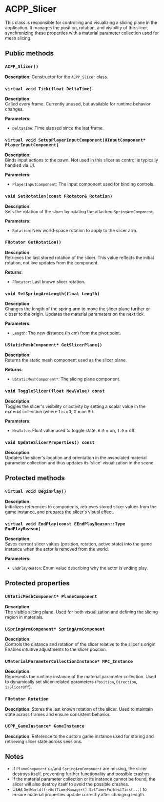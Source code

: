 # ACPP_Slicer

This class is responsible for controlling and visualizing a slicing plane in the application. It manages the position, rotation, and visibility of the slicer, synchronizing these properties with a material parameter collection used for mesh slicing.

## Public methods

### `ACPP_Slicer()`

**Description**:
Constructor for the `ACPP_Slicer` class.

### `virtual void Tick(float DeltaTime)`

**Description**:  
Called every frame. Currently unused, but available for runtime behavior changes.

**Parameters**:
- `DeltaTime`: Time elapsed since the last frame.

### `virtual void SetupPlayerInputComponent(UInputComponent* PlayerInputComponent)`

**Description**:  
Binds input actions to the pawn. Not used in this slicer as control is typically handled via UI.

**Parameters**:
- `PlayerInputComponent`: The input component used for binding controls.

### `void SetRotation(const FRotator& Rotation)`

**Description**:  
Sets the rotation of the slicer by rotating the attached `SpringArmComponent`.

**Parameters**:
- `Rotation`: New world-space rotation to apply to the slicer arm.

### `FRotator GetRotation()`

**Description**:  
Retrieves the last stored rotation of the slicer. This value reflects the initial rotation, not live updates from the component.

**Returns**:
- `FRotator`: Last known slicer rotation.

### `void SetSpringArmLength(float Length)`

**Description**:  
Changes the length of the spring arm to move the slicer plane further or closer to the origin. Updates the material parameters on the next tick.

**Parameters**:
- `Length`: The new distance (in cm) from the pivot point.

### `UStaticMeshComponent* GetSlicerPlane()`

**Description**:  
Returns the static mesh component used as the slicer plane.

**Returns**:
- `UStaticMeshComponent*`: The slicing plane component.

### `void ToggleSlicer(float NewValue) const`

**Description**:  
Toggles the slicer's visibility or activity by setting a scalar value in the material collection (where 1 is off, 0 = on !!!).

**Parameters**:
- `NewValue`: Float value used to toggle state. `0.0` = on, `1.0` = off.

### `void UpdateSlicerProperties() const`

**Description**:  
Updates the slicer's location and orientation in the associated material parameter collection and thus updates its 'slice' visualization in the scene.

## Protected methods

### `virtual void BeginPlay()`

**Description**:  
Initializes references to components, retrieves stored slicer values from the game instance, and prepares the slicer's visual effect.

### `virtual void EndPlay(const EEndPlayReason::Type EndPlayReason)`

**Description**:  
Saves current slicer values (position, rotation, active state) into the game instance when the actor is removed from the world.

**Parameters**:
- `EndPlayReason`: Enum value describing why the actor is ending play.

## Protected properties

### `UStaticMeshComponent* PlaneComponent`

**Description**:  
The visible slicing plane. Used for both visualization and defining the slicing region in materials.

### `USpringArmComponent* SpringArmComponent`

**Description**:  
Controls the distance and rotation of the slicer relative to the slicer's origin. Enables intuitive adjustments to the slicer position.

### `UMaterialParameterCollectionInstance* MPC_Instance`

**Description**:  
Represents the runtime instance of the material parameter collection. Used to dynamically set slicer-related parameters (`Position`, `Direction`, `isSlicerOff`).

### `FRotator Rotation`

**Description**:
Stores the last known rotation of the slicer. Used to maintain state across frames and ensure consistent behavior.

### `UCPP_GameInstance* GameInstance`

**Description**:
Reference to the custom game instance used for storing and retrieving slicer state across sessions.

## Notes

- If `PlaneComponent` or/and `SpringArmComponent` are missing, the slicer destroys itself, preventing further functionality and possible crashes.
- If the material parameter collection or its instance cannot be found, the slicer will also destroy itself to avoid the possible crashes.
- Uses `GetWorld()->GetTimerManager().SetTimerForNextTick(...)` to ensure material properties update correctly after changing length.
